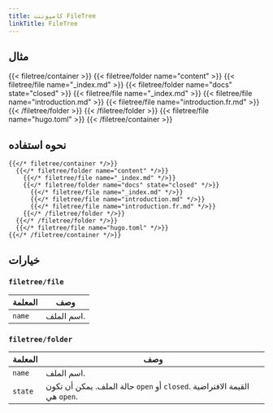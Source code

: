 ```yaml
---
title: کامپوننت FileTree
linkTitle: FileTree
---
```


## مثال

{{< filetree/container >}}
  {{< filetree/folder name="content" >}}
    {{< filetree/file name="_index.md" >}}
    {{< filetree/folder name="docs" state="closed" >}}
      {{< filetree/file name="_index.md" >}}
      {{< filetree/file name="introduction.md" >}}
      {{< filetree/file name="introduction.fr.md" >}}
    {{< /filetree/folder >}}
  {{< /filetree/folder >}}
  {{< filetree/file name="hugo.toml" >}}
{{< /filetree/container >}}

## نحوه استفاده

```text {filename="Markdown"}
{{</* filetree/container */>}}
  {{</* filetree/folder name="content" */>}}
    {{</* filetree/file name="_index.md" */>}}
    {{</* filetree/folder name="docs" state="closed" */>}}
      {{</* filetree/file name="_index.md" */>}}
      {{</* filetree/file name="introduction.md" */>}}
      {{</* filetree/file name="introduction.fr.md" */>}}
    {{</* /filetree/folder */>}}
  {{</* /filetree/folder */>}}
  {{</* filetree/file name="hugo.toml" */>}}
{{</* /filetree/container */>}}
```

## خيارات

### `filetree/file`

| المعلمة | وصف        |
|---------|------------|
| `name`  | اسم الملف. |

### `filetree/folder`

| المعلمة | وصف                                                                       |
|---------|---------------------------------------------------------------------------|
| `name`  | اسم الملف.                                                                |
| `state` | حالة الملف. يمكن أن تكون `open` أو `closed`. القيمة الافتراضية هي `open`. |
